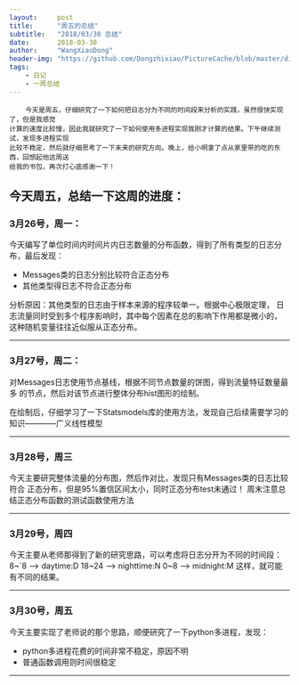 ```yaml
---
layout:     post
title:      "周五的总结"
subtitle:   "2018/03/30 总结"
date:       2018-03-30
author:     "WangXiaoDong"
header-img: "https://github.com/Dongzhixiao/PictureCache/blob/master/diaryPic/20180330.jpg?raw=true"
tags:
    - 日记
    - 一周总结
---
```


```
    今天是周五，仔细研究了一下如何把日志分为不同的时间段来分析的实践，虽然很快实现了，但是我感觉
计算的速度比较慢，因此我就研究了一下如何使用多进程实现我刚才计算的结果。下午继续测试，发现多进程实现
比较不稳定，然后就仔细思考了一下未来的研究方向。晚上，给小明拿了点从家里带的吃的东西，回想起他这周送
给我的书包，再次打心底感谢一下！
```

## 今天周五，总结一下这周的进度：

### 3月26号，周一：   

今天编写了单位时间内时间片内日志数量的分布函数，得到了所有类型的日志分布，最后发现：

- Messages类的日志分别比较符合正态分布
- 其他类型得日志不符合正态分布

分析原因：其他类型的日志由于样本来源的程序较单一。根据中心极限定理，
日志流量同时受到多个程序影响时，其中每个因素在总的影响下作用都是微小的，
这种随机变量往往近似服从正态分布。

----------------

### 3月27号，周二：

对Messages日志使用节点基线，根据不同节点数量的饼图，得到流量特征数量最多
的节点，然后对该节点进行整体分布hist图形的绘制。

在绘制后，仔细学习了一下Statsmodels库的使用方法，发现自己后续需要学习的
知识————广义线性模型

---------------

### 3月28号，周三 

今天主要研究整体流量的分布图，然后作对比，发现只有Messages类的日志比较符合
正态分布，但是95%置信区间太小，同时正态分布test未通过！
周末注意总结正态分布函数的测试函数使用方法

---------------

### 3月29号，周四

今天主要从老师那得到了新的研究思路，可以考虑将日志分开为不同的时间段：
8~`8 -->  daytime:D
18~24 --> nighttime:N
0~8 -->   midnight:M
这样，就可能有不同的结果。

---------------

### 3月30号，周五

今天主要实现了老师说的那个思路，顺便研究了一下python多进程，发现：

- python多进程花费的时间非常不稳定，原因不明
- 普通函数调用则时间很稳定

-----------------
